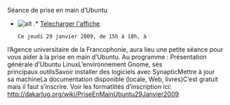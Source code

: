 
 Séance de prise en main d’Ubuntu
* ![alt](https://raw.github.com/Dakarlug/site-datas/master/datas/reddit.png "") .*  [Telecharger l'affiche](https://raw.github.com/Dakarlug/site-datas/master/datas/pdf "").
    
      Ce jeudi 29 janvier 2009, de 15h à 18h, à
l’Agence universitaire de la Francophonie, aura lieu une petite séance
pour vous aider à la prise en main d’Ubuntu. Au programme : Présentation générale d’Ubuntu LinuxL’environnement Gnome, ses principaux outilsSavoir installer des logiciels avec SynapticMettre à jour sa machineLa documentation disponible (locale, Web, livres)C’est gratuit mais il faut s’inscrire. Voir les formatlités d’inscription ici: http://dakarlug.org/wiki/PriseEnMainUbuntu29Janvier2009
    
    
    



    



    



    



    



    



 
    
     